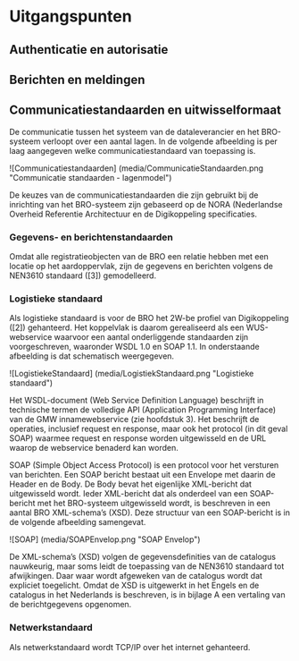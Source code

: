 # Uitgangspunten

## Authenticatie en autorisatie

## Berichten en meldingen

## Communicatiestandaarden en uitwisselformaat
De communicatie tussen het systeem van de dataleverancier en het BRO-systeem verloopt over een aantal lagen. In de volgende afbeelding is per laag aangegeven welke communicatiestandaard van toepassing is.

![Communicatiestandaarden] (media/CommunicatieStandaarden.png "Communicatie standaarden - lagenmodel")

De keuzes van de communicatiestandaarden die zijn gebruikt bij de inrichting van het BRO-systeem zijn gebaseerd op de NORA (Nederlandse Overheid Referentie Architectuur en de Digikoppeling specificaties. 
### Gegevens- en berichtenstandaarden
Omdat alle registratieobjecten van de BRO een relatie hebben met een locatie op het aardoppervlak, zijn de gegevens en berichten volgens de NEN3610 standaard ([3]) gemodelleerd.
### Logistieke standaard
Als logistieke standaard is voor de BRO het 2W-be profiel van Digikoppeling ([2]) gehanteerd. Het koppelvlak is daarom gerealiseerd als een WUS-webservice waarvoor een aantal onderliggende standaarden zijn voorgeschreven, waaronder WSDL 1.0 en SOAP 1.1. In onderstaande afbeelding is dat schematisch weergegeven.

![LogistiekeStandaard] (media/LogistiekStandaard.png "Logistieke standaard")

Het WSDL-document (Web Service Definition Language) beschrijft in technische termen de volledige API (Application Programming Interface) van de GMW innamewebservice (zie hoofdstuk 3). Het beschrijft de operaties, inclusief request en response, maar ook het protocol (in dit geval SOAP) waarmee request en response worden uitgewisseld en de URL waarop de webservice benaderd kan worden.

SOAP (Simple Object Access Protocol) is een protocol voor het versturen van berichten. Een SOAP bericht bestaat uit een Envelope met daarin de Header en de Body. De Body bevat het eigenlijke XML-bericht dat uitgewisseld wordt. Ieder XML-bericht dat als onderdeel van een SOAP-bericht met het BRO-systeem uitgewisseld wordt, is beschreven in een aantal BRO XML-schema’s (XSD). Deze structuur van een SOAP-bericht is in de volgende afbeelding samengevat.

![SOAP] (media/SOAPEnvelop.png "SOAP Envelop")

De XML-schema’s (XSD) volgen de gegevensdefinities van de catalogus nauwkeurig, maar soms leidt de toepassing van de NEN3610 standaard tot afwijkingen. Daar waar wordt afgeweken van de catalogus wordt dat expliciet toegelicht. Omdat de XSD is uitgewerkt in het Engels en de catalogus in het Nederlands is beschreven, is in bijlage A een vertaling van de berichtgegevens opgenomen.
### Netwerkstandaard
Als netwerkstandaard wordt TCP/IP over het internet gehanteerd.
